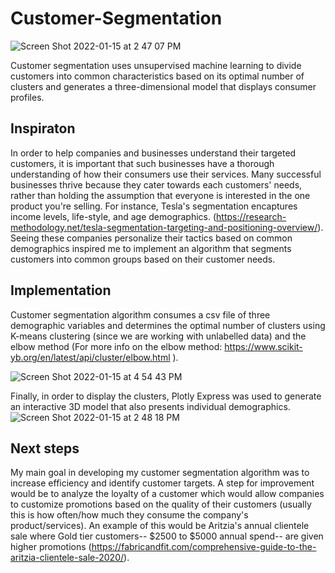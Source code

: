 # Customer-Segmentation
![Screen Shot 2022-01-15 at 2 47 07 PM](https://user-images.githubusercontent.com/82774370/149635753-2545159d-b4ab-4fea-a27f-ed0c6be873ea.png)

Customer segmentation uses unsupervised machine learning to divide customers into common characteristics based on its optimal number of clusters and generates a three-dimensional model that displays consumer profiles.

## Inspiraton 
In order to help companies and businesses understand their targeted customers, it is important that such businesses have a thorough understanding of how their consumers use their services. Many successful businesses thrive because they cater towards each customers' needs, rather than holding the assumption that everyone is interested in the one product you're selling. For instance, Tesla's segmentation encaptures income levels, life-style, and age demographics. (https://research-methodology.net/tesla-segmentation-targeting-and-positioning-overview/). Seeing these companies personalize their tactics based on common demographics inspired me to implement an algorithm that segments customers into common groups based on their customer needs. 

## Implementation
Customer segmentation algorithm consumes a csv file of three demographic variables and determines the optimal number of clusters using K-means clustering (since we are working with unlabelled data) and the elbow method (For more info on the elbow method: https://www.scikit-yb.org/en/latest/api/cluster/elbow.html ). 

![Screen Shot 2022-01-15 at 4 54 43 PM](https://user-images.githubusercontent.com/82774370/149638905-56d2dbbe-3208-408f-b151-e23de3a89b17.png)

Finally, in order to display the clusters, Plotly Express was used to generate an interactive 3D model that also presents individual demographics. 
![Screen Shot 2022-01-15 at 2 48 18 PM](https://user-images.githubusercontent.com/82774370/149635794-d70f8732-7890-4c26-a531-f544cfb36405.png)

## Next steps
My main goal in developing my customer segmentation algorithm was to increase efficiency and identify customer targets. A step for improvement would be to analyze the loyalty of a customer which would allow companies to customize promotions based on the quality of their customers (usually this is how often/how much they consume the company's product/services). An example of this would be Aritzia's annual clientele sale where Gold tier customers-- $2500 to $5000 annual spend-- are given higher promotions (https://fabricandfit.com/comprehensive-guide-to-the-aritzia-clientele-sale-2020/).
